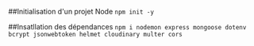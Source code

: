 ##Initialisation d'un projet Node
`
npm init -y
`

##Insatllation des dépendances
`
 npm i nodemon express mongoose dotenv bcrypt jsonwebtoken helmet cloudinary multer cors
`

